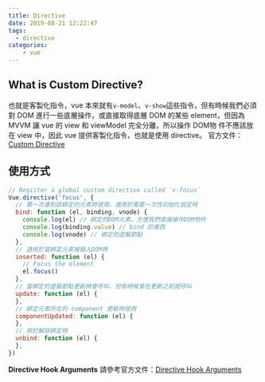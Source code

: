 ```yaml
---
title: Directive
date: 2019-08-21 12:22:47
tags:
  - directive
categories:
	- vue
---
```

## What is Custom Directive?
也就是客製化指令，vue 本來就有`v-model`、`v-show`這些指令，但有時候我們必須對 DOM 進行一些底層操作，或直接取得底層 DOM 的某些 element，但因為 MVVM 讓 vue 的 view 和 viewModel 完全分離，所以操作 DOM物 件不應該放在 view 中，因此 vue 提供客製化指令，也就是使用 directive。
官方文件：[Custom Directive](https://vuejs.org/v2/guide/custom-directive.html)

## 使用方式
``` javascript
// Register a global custom directive called `v-focus`
Vue.directive('focus', {
  // 第一次連到該綁定的元素時使用，適用於需要一次性初始化設定時
  bind: function (el, binding, vnode) {
    console.log(el) // 綁定的DOM元素，方便我們直接操作DOM物件
    console.log(binding.value) // bind 的東西
    console.log(vnode) // 綁定的虛擬節點
  },
  // 適用於當綁定元素被插入DOM時
  inserted: function (el) {
    // Focus the element
    el.focus()
  },
  // 當綁定的虛擬節點更新時會呼叫，但有時候會在更新之前就呼叫
  update: function (el) { 
  },
  // 綁定元素所在的 component 更新時使用
  componentUpdated: function (el) {
  },
  // 用於解除綁定時
  unbind: function (el) {
  },
})
```
**Directive Hook Arguments**
請參考官方文件：[Directive Hook Arguments](https://vuejs.org/v2/guide/custom-directive.html#Directive-Hook-Arguments)
